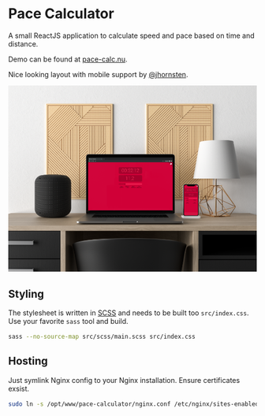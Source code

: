 # Pace Calculator

A small ReactJS application to calculate speed and pace based on time and
distance.

Demo can be found at [pace-calc.nu](https://pace-calc.nu).

Nice looking layout with mobile support by
[@jhornsten](https://github.com/jhornsten).

![screenshot](screenshot.png)

## Styling

The stylesheet is written in [SCSS](https://sass-lang.com/) and needs to be
built too `src/index.css`. Use your favorite `sass` tool and build.

```sh
sass --no-source-map src/scss/main.scss src/index.css
```

## Hosting

Just symlink Nginx config to your Nginx installation. Ensure certificates
exsist.

```sh
sudo ln -s /opt/www/pace-calculator/nginx.conf /etc/nginx/sites-enabled/pace-calc.nu
```
